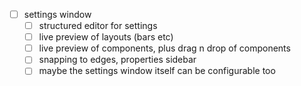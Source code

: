 - [ ] settings window
  - [ ] structured editor for settings
  - [ ] live preview of layouts (bars etc)
  - [ ] live preview of components, plus drag n drop of components
  - [ ] snapping to edges, properties sidebar
  - [ ] maybe the settings window itself can be configurable too
